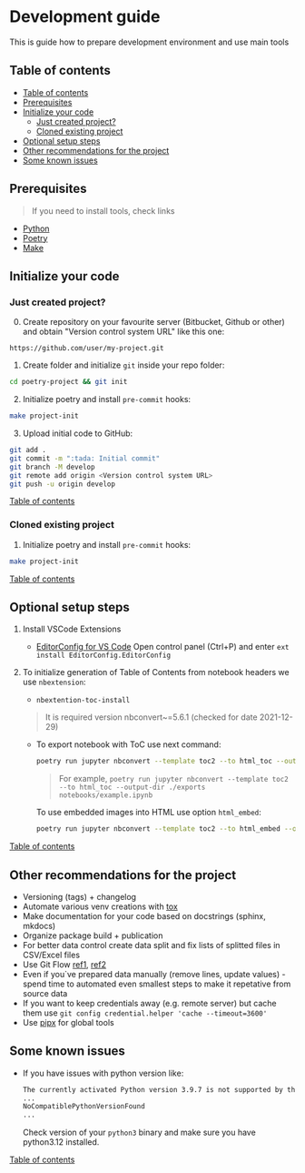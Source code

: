 # Development guide

This is guide how to prepare development environment and use main tools

## Table of contents

- [Table of contents](#table-of-contents)
- [Prerequisites](#prerequisites)
- [Initialize your code](#initialize-your-code)
  - [Just created project?](#just-created-project)
  - [Cloned existing project](#cloned-existing-project)
- [Optional setup steps](#optional-setup-steps)
- [Other recommendations for the project](#other-recommendations-for-the-project)
- [Some known issues](#some-known-issues)

## Prerequisites

> If you need to install tools, check links

- [Python](docs/TOOLS.md#python)
- [Poetry](docs/TOOLS.md#poetry)
- [Make](docs/TOOLS.md#make)

## Initialize your code

### Just created project?

0. Create repository on your favourite server (Bitbucket, Github or other) and obtain "Version control system URL" like this one:

```url
https://github.com/user/my-project.git
```

1. Create folder and initialize `git` inside your repo folder:

```bash
cd poetry-project && git init
```

2. Initialize poetry and install `pre-commit` hooks:

```bash
make project-init
```

3. Upload initial code to GitHub:

```bash
git add .
git commit -m ":tada: Initial commit"
git branch -M develop
git remote add origin <Version control system URL>
git push -u origin develop
```

[Table of contents](#table-of-contents)

### Cloned existing project

1. Initialize poetry and install `pre-commit` hooks:

```bash
make project-init
```

[Table of contents](#table-of-contents)

## Optional setup steps

1. Install VSCode Extensions
   - [EditorConfig for VS Code](https://marketplace.visualstudio.com/items?itemName=EditorConfig.EditorConfig)
      Open control panel (Ctrl+P) and enter `ext install EditorConfig.EditorConfig`

1. To initialize generation of Table of Contents from notebook headers we use `nbextension`:

    - `nbextention-toc-install`

    > It is required version nbconvert~=5.6.1 (checked for date 2021-12-29)

    - To export notebook with ToC use next command:

      ```bash
      poetry run jupyter nbconvert --template toc2 --to html_toc --output-dir ./exports <путь до файла>
      ```

      > For example, `poetry run jupyter nbconvert --template toc2 --to html_toc --output-dir ./exports notebooks/example.ipynb`

      To use embedded images into HTML use option `html_embed`:

      ```bash
      poetry run jupyter nbconvert --template toc2 --to html_embed --output-dir ./exports <путь до файла>
      ```

[Table of contents](#table-of-contents)

## Other recommendations for the project

- Versioning (tags) + changelog
- Automate various venv creations with [tox](https://pypi.org/project/tox/)
- Make documentation for your code based on docstrings (sphinx, mkdocs)
- Organize package build + publication
- For better data control create data split and fix lists of splitted files in CSV/Excel files
- Use Git Flow [ref1](https://danielkummer.github.io/git-flow-cheatsheet/index.ru_RU.html), [ref2](https://www.gitkraken.com/learn/git/git-flow)
- Even if you`ve prepared data manually (remove lines, update values) - spend time to automated even smallest steps to make it repetative from source data
- If you want to keep credentials away (e.g. remote server) but cache them use `git config credential.helper 'cache --timeout=3600'`
- Use [pipx](https://github.com/pypa/pipx) for global tools

## Some known issues

- If you have issues with python version like:

    ```bash
    The currently activated Python version 3.9.7 is not supported by the project (~3.12.0)
    ...
    NoCompatiblePythonVersionFound
    ...
    ```

    Check version of your `python3` binary and make sure you have python3.12 installed.

[Table of contents](#table-of-contents)

